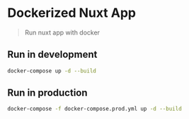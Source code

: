 # Dockerized Nuxt App

> Run nuxt app with docker

## Run in development

```bash
docker-compose up -d --build
```

## Run in production

```bash
docker-compose -f docker-compose.prod.yml up -d --build
```
